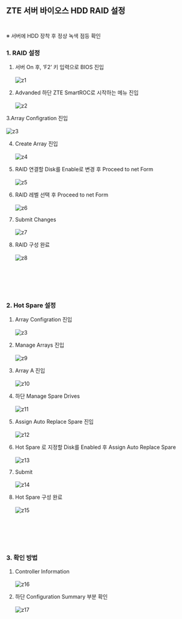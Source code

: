 
## ZTE 서버 바이오스 HDD RAID 설정<br> <br>
※ 서버에 HDD 장착 후 정상 녹색 점등 확인

### 1. RAID 설정
1. 서버 On 후, ‘F2’ 키 입력으로 BIOS 진입<br><br>
![z1](https://github.com/QubitSecurity/howto/blob/main/baremetal/RAID_Config/ZTE/images/z1.jpg)

2. Advanded 하단 ZTE SmartROC로 시작하는 메뉴 진입<br><br>
![z2](https://github.com/QubitSecurity/howto/blob/main/baremetal/RAID_Config/ZTE/images/z2.jpg)

3.Array Configration 진입<br><br>
![z3](https://github.com/QubitSecurity/howto/blob/main/baremetal/RAID_Config/ZTE/images/z3.jpg)

4. Create Array 진입<br><br>
![z4](https://github.com/QubitSecurity/howto/blob/main/baremetal/RAID_Config/ZTE/images/z4.jpg)

5. RAID 연결할 Disk를 Enable로 변경 후 Proceed to net Form<br><br>
![z5](https://github.com/QubitSecurity/howto/blob/main/baremetal/RAID_Config/ZTE/images/z5.jpg)

6. RAID 레벨 선택 후 Proceed to net Form<br><br>
![z6](https://github.com/QubitSecurity/howto/blob/main/baremetal/RAID_Config/ZTE/images/z6.jpg)

7. Submit Changes<br><br>
![z7](https://github.com/QubitSecurity/howto/blob/main/baremetal/RAID_Config/ZTE/images/z7.jpg)

8. RAID 구성 완료<br><br>
![z8](https://github.com/QubitSecurity/howto/blob/main/baremetal/RAID_Config/ZTE/images/z8.jpg)

<br><br>
<br><br>
### 2. Hot Spare 설정

1. Array Configration 진입<br><br>
![z3](https://github.com/QubitSecurity/howto/blob/main/baremetal/RAID_Config/ZTE/images/z3.jpg)

2. Manage Arrays 진입<br><br>
![z9](https://github.com/QubitSecurity/howto/blob/main/baremetal/RAID_Config/ZTE/images/z9.jpg)

3. Array A 진입<br><br>
![z10](https://github.com/QubitSecurity/howto/blob/main/baremetal/RAID_Config/ZTE/images/z10.jpg)

4. 하단 Manage Spare Drives<br><br>
![z11](https://github.com/QubitSecurity/howto/blob/main/baremetal/RAID_Config/ZTE/images/z11.jpg)

5. Assign Auto Replace Spare 진입<br><br>
![z12](https://github.com/QubitSecurity/howto/blob/main/baremetal/RAID_Config/ZTE/images/z12.jpg)

6. Hot Spare 로 지정할 Disk를 Enabled 후 Assign Auto Replace Spare<br><br>
![z13](https://github.com/QubitSecurity/howto/blob/main/baremetal/RAID_Config/ZTE/images/z13.jpg)

7. Submit<br><br>
![z14](https://github.com/QubitSecurity/howto/blob/main/baremetal/RAID_Config/ZTE/images/z14.jpg)

8. Hot Spare 구성 완료<br><br>
![z15](https://github.com/QubitSecurity/howto/blob/main/baremetal/RAID_Config/ZTE/images/z15.jpg)

<br><br><br><br>
### 3. 확인 방법
1. Controller Information<br><br>
![z16](https://github.com/QubitSecurity/howto/blob/main/baremetal/RAID_Config/ZTE/images/z16.jpg)

2. 하단 Configuration Summary 부분 확인<br><br>
![z17](https://github.com/QubitSecurity/howto/blob/main/baremetal/RAID_Config/ZTE/images/z17.jpg)
